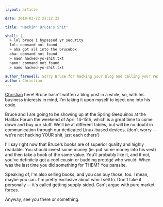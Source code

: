 ```yaml
---
layout: article

date: 2018-02-22 22:22:22

title: "Hackin' Bruce's Shit"

shell: |
  > lol bruce i bypassed yr security
  lol: command not found
  > aha got all into the brucebox
  aha: command not found
  > naon hacked-yo-shit.txt
  naon: command not found
  > nano hacked-yo-shit.txt

author_farewell: Sorry Bruce for hacking your blog and calling your readers parasites,
author: Christian
---
```


<a href="https://www.christiandewolf.com/" target="_blank" title="ChristianDeWolf.com">Christian</a> here! Bruce hasn't written a blog post in a while, so, with his business interests in mind, I'm taking it upon myself to inject one into his code.

Bruce and I are going to be showing up at the Spring Geequinox at the Halifax Forum the weekend of April 14-15th, which is a great time to come down and buy our stuff. We'll be at different tables, but will be no doubt in communication through our dedicated Linux-based devices. (don't worry -- we're not hacking YOUR shit, just each others')

I'll say right now that Bruce's books are of superior quality and highly readable. You should invest some money (ie. put some money into his vest) and then take a book of the same value. You'll probably like it, and if not, you've definitely got a cool cousin or budding protégé who would. When was the last time you did something for THEM? You parasite.

Speaking of, I'm also selling books, and you can buy those, too. I mean, maybe you can. I'm pretty exclusive about who I sell to. Don't take it personally -- it's called getting supply-sided. Can't argue with pure market forces.

Anyway, see you there or something.
